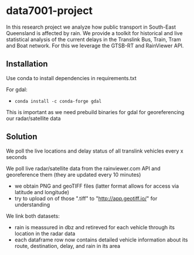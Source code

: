 # data7001-project

In this research project we analyze how public transport in South-East Queensland is affected by rain.
We provide a toolkit for historical and live statistical analysis of the current delays in the Translink Bus, Train, Tram and Boat network. For this we leverage the GTSB-RT and RainViewer API.




## Installation

Use conda to install dependencies in requirements.txt

For gdal:
- `conda install -c conda-forge gdal`

This is important as we need prebuild binaries for gdal for georeferencing our radar/satellite data


## Solution

We poll the live locations and delay status of all translink vehicles every x seconds

We poll live radar/satellite data from the rainviewer.com API and georeference them (they are updated every 10 minutes)
- we obtain PNG and geoTIFF files (latter format allows for access via latitude and longitude)
- try to upload on of those ".tiff" to "http://app.geotiff.io/" for understanding

We link both datasets:
- rain is meassured in dbz and retireved for each vehicle through its location in the radar data
- each dataframe row now contains detailed vehicle information about its route, destination, delay, and rain in its area